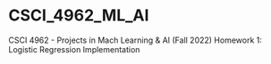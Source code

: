 # CSCI_4962_ML_AI
CSCI 4962 - Projects in Mach Learning &amp; AI (Fall 2022)
Homework 1: Logistic Regression Implementation
